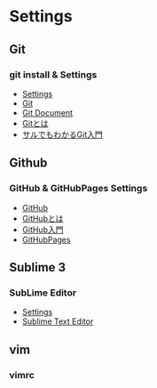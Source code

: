 Settings
==========

## Git 

###  git install & Settings

- [Settings](./git_settings.md)
- [Git](http://git-scm.com/)
- [Git Document](http://git-scm.com/documentation)
- [Gitとは](http://ja.wikipedia.org/wiki/Git)
- [サルでもわかるGit入門](http://www.backlog.jp/git-guide/)

## Github
###  GitHub & GitHubPages Settings

- [GitHub](https://github.com)
- [GitHubとは](http://ja.wikipedia.org/wiki/GitHub)
- [GitHub入門](http://qiita.com/ongaeshi/items/4272209ad80380933000)
- [GitHubPages](https://pages.github.com/)

## Sublime 3
###  SubLime Editor

- [Settings](./sublime_settings.md)
- [Sublime Text Editor](http://www.sublimetext.com/3)

## vim
### vimrc

